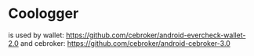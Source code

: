 # Coologger

is used by wallet: https://github.com/cebroker/android-evercheck-wallet-2.0 and cebroker: https://github.com/cebroker/android-cebroker-3.0
